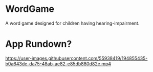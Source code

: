 # WordGame
 A word game designed for children having hearing-impairment.

# App Rundown?
https://user-images.githubusercontent.com/55938419/194855435-b0a643de-da75-48ab-ae82-e85db880d82e.mp4


